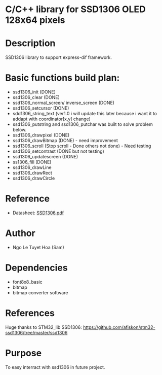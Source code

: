 # C/C++ library for SSD1306 OLED 128x64 pixels 

# Description
SSD1306 library to support express-dif framework.

# Basic functions build plan:
- ssd1306_init (DONE)
- ssd1306_clear (DONE)
- ssd1306_normal_screen/ inverse_screen (DONE)
- ssd1306_setcursor (DONE)
- sdd1306_string_text (ver1.0 i will update this later because i want it to addapt with coordinator[x,y] change)
- ssd1306_putstring and ssd1306_putchar was built to solve problem below.
- ssd1306_drawpixel (DONE)
- ssd1306_drawBitmap (DONE) - need improvement
- ssd1306_scroll (Stop scroll - Done others not done) - Need testing
- ssd1306_setcontrast (DONE but not testing)
- ssd1306_updatescreen (DONE)
- ss1306_fill (DONE)
- ssd1306_drawLine
- ssd1306_drawRect
- ssd1306_drawCircle

# Reference
  <ul> 
      <li>
        Datasheet: <a href = "https://cdn-shop.adafruit.com/datasheets/SSD1306.pdf">SSD1306.pdf </a>
      </li>
  </ul>
  
  # Author
  - Ngo Le Tuyet Hoa (Sam)
 # Dependencies
  - font8x8_basic
  - bitmap
  - bitmap converter software
 # References
 Huge thanks to STM32_lib SSD1306: https://github.com/afiskon/stm32-ssd1306/tree/master/ssd1306
 # Purpose
 To easy interract with ssd1306 in future project.
